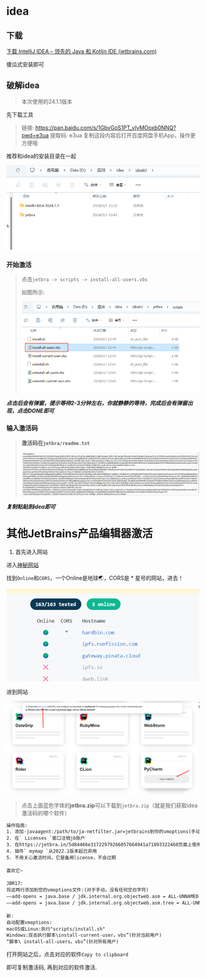 # idea



## 下载

[下载 IntelliJ IDEA – 领先的 Java 和 Kotlin IDE (jetbrains.com)](https://www.jetbrains.com/zh-cn/idea/download/?section=windows)

傻瓜式安装即可



## 破解idea

> 本次使用的24.1.1版本

先下载工具

> 链接: https://pan.baidu.com/s/1GbvGoS1PT_yIyMOoxb0NNQ?pwd=e3ua 提取码: e3ua 复制这段内容后打开百度网盘手机App，操作更方便哦



推荐和idea的安装目录在一起

![Clip_2024-05-01_23-47-18](idea.assets/Clip_2024-05-01_23-47-18-1714578464423-2.png)



### 开始激活

> 点击`jetbra -> scripts -> install-all-users.vbs`
>
> 如图所示:
>
> ![Clip_2024-05-01_23-48-59](idea.assets/Clip_2024-05-01_23-48-59-1714578593345-5.png)



***点击后会有弹窗，提示等待2-3分钟左右，你就静静的等待，完成后会有弹窗出现，点击DONE即可***

### 输入激活码

> **激活码在`jetbra/readme.txt`**
>
> ![Clip_2024-05-01_23-54-23](idea.assets/Clip_2024-05-01_23-54-23-1714578869702-8.png)

***复制粘贴到idea即可***



# 其他JetBrains产品编辑器激活



1. 首先进入网站



进入[神秘网站](https://3.jetbra.in/)



找到`Online`和`CORS`，一个Online是地球🌏，CORS是 * 星号的网站，进去！

![Clip_2024-06-01_04-12-03](idea.assets/Clip_2024-06-01_04-12-03.png)



进到网站

![Clip_2024-06-01_04-14-39](idea.assets/Clip_2024-06-01_04-14-39.png)

> 点击上面蓝色字体的**jetbra.zip**可以下载到`jetbra.zip`（就是我们获取idea激活码的哪个软件）

```txt
操作指南:
1. 添加-javaagent:/path/to/ja-netfilter.jar=jetbrains到你的vmoptions(手动或自动)
2. 在` Licenses `窗口注销jb账户
3. 在https://jetbra.in/5d84466e31722979266057664941a71893322460页面上使用key
4. 插件` mymap `从2022.1版本起已弃用
5. 不用关心激活时间，它是备用license，不会过期

喜欢它~

JBR17:
将这两行添加到您的vmoptions文件:(对于手动，没有任何空白字符)
——add-opens = java.base / jdk.internal.org.objectweb.asm = ALL-UNNAMED
——add-opens = java.base / jdk.internal.org.objectweb.asm.tree = ALL-UNNAMED

新:
自动配置vmoptions:
macOS或Linux:执行"scripts/install.sh"
Windows:双击执行脚本\install-current-user。vbs”(针对当前用户)
“脚本\ install-all-users。vbs”(针对所有用户)
```



打开网站之后，点击对应的软件`Copy to clipboard`

即可复制激活码, 再到对应的软件激活.
